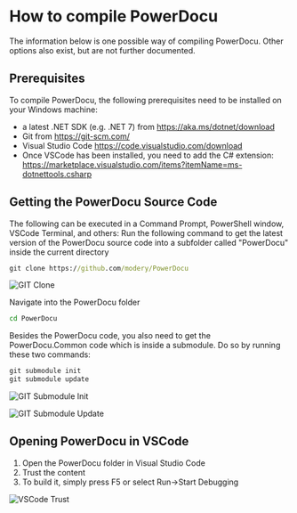 # How to compile PowerDocu

The information below is one possible way of compiling PowerDocu. Other options also exist, but are not further documented.

## Prerequisites

To compile PowerDocu, the following prerequisites need to be installed on your Windows machine:

* a latest .NET SDK (e.g. .NET 7) from <https://aka.ms/dotnet/download>  
* Git from <https://git-scm.com/>
* Visual Studio Code <https://code.visualstudio.com/download>
* Once VSCode has been installed, you need to add the C# extension: <https://marketplace.visualstudio.com/items?itemName=ms-dotnettools.csharp>

## Getting the PowerDocu Source Code

The following can be executed in a Command Prompt, PowerShell window, VSCode Terminal, and others:
Run the following command to get the latest version of the PowerDocu source code into a subfolder called "PowerDocu" inside the current directory

```cmd
git clone https://github.com/modery/PowerDocu
```

![GIT Clone](Images/git-1-clone.png)

Navigate into the PowerDocu folder

```cmd
cd PowerDocu
```

Besides the PowerDocu code, you also need to get the PowerDocu.Common code which is inside a submodule. Do so by running these two commands:

```cmd
git submodule init
git submodule update
```

![GIT Submodule Init](Images/git-2-submodule-init.png)

![GIT Submodule Update](Images/git-3-submodule-update.png)

## Opening PowerDocu in VSCode

1. Open the PowerDocu folder in Visual Studio Code
2. Trust the content
3. To build it, simply press F5 or select Run->Start Debugging

![VSCode Trust](Images/vscode-trust.png)
